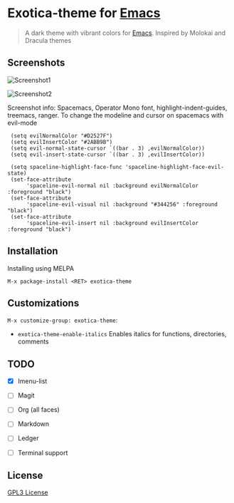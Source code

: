 # Exotica-theme for [Emacs](https://www.gnu.org/software/emacs/)

> A dark theme with vibrant colors for [Emacs](https://www.gnu.org/software/emacs/).
> Inspired by Molokai and Dracula themes

## Screenshots
![Screenshot1](https://raw.github.com/jbharat/exotica-theme/master/screenshot1.png "Screenshot1")

![Screenshot2](https://raw.github.com/jbharat/exotica-theme/master/screenshot2.png "Screenshot2")

Screenshot info: Spacemacs, Operator Mono font, highlight-indent-guides, treemacs, ranger. 
To change the modeline and cursor on spacemacs with evil-mode
```   
 (setq evilNormalColor "#D2527F") 
 (setq evilInsertColor "#2ABB9B")
 (setq evil-normal-state-cursor `((bar . 3) ,evilNormalColor)) 
 (setq evil-insert-state-cursor `((bar . 3) ,evilInsertColor))
 
 (setq spaceline-highlight-face-func 'spaceline-highlight-face-evil-state)
 (set-face-attribute
      'spaceline-evil-normal nil :background evilNormalColor :foreground "black")
 (set-face-attribute
      'spaceline-evil-visual nil :background "#344256" :foreground "black")
 (set-face-attribute
      'spaceline-evil-insert nil :background evilInsertColor :foreground "black")

```

## Installation

Installing using MELPA 
```
M-x package-install <RET> exotica-theme
```

## Customizations

`M-x customize-group: exotica-theme`:

* `exotica-theme-enable-italics` 
Enables italics for functions, directories, comments

## TODO
- [x] Imenu-list 
- [ ] Magit
- [ ] Org (all faces)
- [ ] Markdown
- [ ] Ledger
- [ ] Terminal support


## License

[GPL3 License](./LICENSE)
